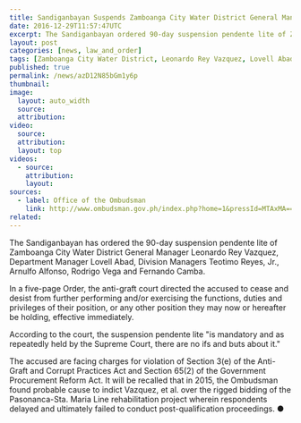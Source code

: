 ```yaml
---
title: Sandiganbayan Suspends Zamboanga City Water District General Manager
date: 2016-12-29T11:57:47UTC
excerpt: The Sandiganbayan ordered 90-day suspension pendente lite of Zamboanga City Water District General Manager, Department Manager, and Division Managers on 29 December 2016.
layout: post
categories: [news, law_and_order]
tags: [Zamboanga City Water District, Leonardo Rey Vazquez, Lovell Abad, "Teotimo Reyes, Jr", Arnulfo Alfonso, Rodrigo Vega, Fernando Camba]
published: true
permalink: /news/azD12N85bGm1y6p
thumbnail:
image:
  layout: auto_width
  source: 
  attribution: 
video:
  source: 
  attribution: 
  layout: top
videos:
  - source: 
    attribution: 
    layout: 
sources:
  - label: Office of the Ombudsman
    link: http://www.ombudsman.gov.ph/index.php?home=1&pressId=MTAxMA==
related:
---
```


The Sandiganbayan has ordered the 90-day suspension pendente lite of Zamboanga City Water District General Manager Leonardo Rey Vazquez, Department Manager Lovell Abad, Division Managers Teotimo Reyes, Jr., Arnulfo Alfonso, Rodrigo Vega and Fernando Camba.

In a five-page Order, the anti-graft court directed the accused to cease and desist from further performing and/or exercising the functions, duties and privileges of their position, or any other position they may now or hereafter be holding, effective immediately.

According to the court, the suspension pendente lite "is mandatory and as repeatedly held by the Supreme Court, there are no ifs and buts about it."

The accused are facing charges for violation of Section 3(e) of the Anti-Graft and Corrupt Practices Act and Section 65(2) of the Government Procurement Reform Act. It will be recalled that in 2015, the Ombudsman found probable cause to indict Vazquez, et al. over the rigged bidding of the Pasonanca-Sta. Maria Line rehabilitation project wherein respondents delayed and ultimately failed to conduct post-qualification proceedings.
&#x25cf;
